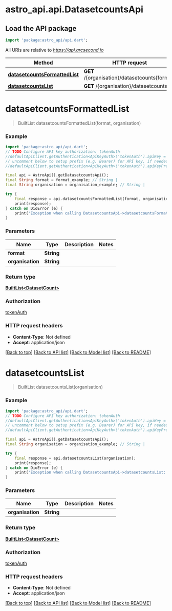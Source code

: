 # astro_api.api.DatasetcountsApi

## Load the API package
```dart
import 'package:astro_api/api.dart';
```

All URIs are relative to *https://api.arcsecond.io*

Method | HTTP request | Description
------------- | ------------- | -------------
[**datasetcountsFormattedList**](DatasetcountsApi.md#datasetcountsformattedlist) | **GET** /{organisation}/datasetcounts{format} | 
[**datasetcountsList**](DatasetcountsApi.md#datasetcountslist) | **GET** /{organisation}/datasetcounts/ | 


# **datasetcountsFormattedList**
> BuiltList<DatasetCount> datasetcountsFormattedList(format, organisation)



### Example
```dart
import 'package:astro_api/api.dart';
// TODO Configure API key authorization: tokenAuth
//defaultApiClient.getAuthentication<ApiKeyAuth>('tokenAuth').apiKey = 'YOUR_API_KEY';
// uncomment below to setup prefix (e.g. Bearer) for API key, if needed
//defaultApiClient.getAuthentication<ApiKeyAuth>('tokenAuth').apiKeyPrefix = 'Bearer';

final api = AstroApi().getDatasetcountsApi();
final String format = format_example; // String | 
final String organisation = organisation_example; // String | 

try {
    final response = api.datasetcountsFormattedList(format, organisation);
    print(response);
} catch on DioError (e) {
    print('Exception when calling DatasetcountsApi->datasetcountsFormattedList: $e\n');
}
```

### Parameters

Name | Type | Description  | Notes
------------- | ------------- | ------------- | -------------
 **format** | **String**|  | 
 **organisation** | **String**|  | 

### Return type

[**BuiltList&lt;DatasetCount&gt;**](DatasetCount.md)

### Authorization

[tokenAuth](../README.md#tokenAuth)

### HTTP request headers

 - **Content-Type**: Not defined
 - **Accept**: application/json

[[Back to top]](#) [[Back to API list]](../README.md#documentation-for-api-endpoints) [[Back to Model list]](../README.md#documentation-for-models) [[Back to README]](../README.md)

# **datasetcountsList**
> BuiltList<DatasetCount> datasetcountsList(organisation)



### Example
```dart
import 'package:astro_api/api.dart';
// TODO Configure API key authorization: tokenAuth
//defaultApiClient.getAuthentication<ApiKeyAuth>('tokenAuth').apiKey = 'YOUR_API_KEY';
// uncomment below to setup prefix (e.g. Bearer) for API key, if needed
//defaultApiClient.getAuthentication<ApiKeyAuth>('tokenAuth').apiKeyPrefix = 'Bearer';

final api = AstroApi().getDatasetcountsApi();
final String organisation = organisation_example; // String | 

try {
    final response = api.datasetcountsList(organisation);
    print(response);
} catch on DioError (e) {
    print('Exception when calling DatasetcountsApi->datasetcountsList: $e\n');
}
```

### Parameters

Name | Type | Description  | Notes
------------- | ------------- | ------------- | -------------
 **organisation** | **String**|  | 

### Return type

[**BuiltList&lt;DatasetCount&gt;**](DatasetCount.md)

### Authorization

[tokenAuth](../README.md#tokenAuth)

### HTTP request headers

 - **Content-Type**: Not defined
 - **Accept**: application/json

[[Back to top]](#) [[Back to API list]](../README.md#documentation-for-api-endpoints) [[Back to Model list]](../README.md#documentation-for-models) [[Back to README]](../README.md)

